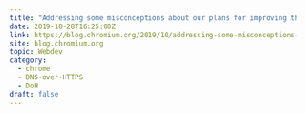 ```yaml
---
title: "Addressing some misconceptions about our plans for improving the security of DNS"
date: 2019-10-28T16:25:00Z
link: https://blog.chromium.org/2019/10/addressing-some-misconceptions-about.html?utm_medium=RSS&utm_source=hune
site: blog.chromium.org
topic: Webdev
category:
  - chrome
  - DNS-over-HTTPS
  - DoH
draft: false
---
```

